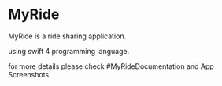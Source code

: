 # MyRide

MyRide is a ride sharing application.

using swift 4 programming language.

for more details please check #MyRideDocumentation and App Screenshots.
